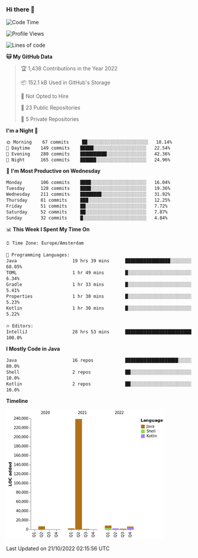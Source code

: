 ### Hi there 👋


<!--START_SECTION:waka-->
![Code Time](http://img.shields.io/badge/Code%20Time-2%2C545%20hrs%2058%20mins-blue)

![Profile Views](http://img.shields.io/badge/Profile%20Views-0-blue)

![Lines of code](https://img.shields.io/badge/From%20Hello%20World%20I%27ve%20Written-266%20Thousand%20lines%20of%20code-blue)

**🐱 My GitHub Data** 

> 🏆 1,438 Contributions in the Year 2022
 > 
> 📦 152.1 kB Used in GitHub's Storage 
 > 
> 🚫 Not Opted to Hire
 > 
> 📜 23 Public Repositories 
 > 
> 🔑 5 Private Repositories  
 > 
**I'm a Night 🦉** 

```text
🌞 Morning    67 commits     ██░░░░░░░░░░░░░░░░░░░░░░░   10.14% 
🌆 Daytime    149 commits    █████░░░░░░░░░░░░░░░░░░░░   22.54% 
🌃 Evening    280 commits    ██████████░░░░░░░░░░░░░░░   42.36% 
🌙 Night      165 commits    ██████░░░░░░░░░░░░░░░░░░░   24.96%

```
📅 **I'm Most Productive on Wednesday** 

```text
Monday       106 commits    ████░░░░░░░░░░░░░░░░░░░░░   16.04% 
Tuesday      128 commits    ████░░░░░░░░░░░░░░░░░░░░░   19.36% 
Wednesday    211 commits    ████████░░░░░░░░░░░░░░░░░   31.92% 
Thursday     81 commits     ███░░░░░░░░░░░░░░░░░░░░░░   12.25% 
Friday       51 commits     ██░░░░░░░░░░░░░░░░░░░░░░░   7.72% 
Saturday     52 commits     ██░░░░░░░░░░░░░░░░░░░░░░░   7.87% 
Sunday       32 commits     █░░░░░░░░░░░░░░░░░░░░░░░░   4.84%

```


📊 **This Week I Spent My Time On** 

```text
⌚︎ Time Zone: Europe/Amsterdam

💬 Programming Languages: 
Java                     19 hrs 39 mins      █████████████████░░░░░░░░   68.05% 
TOML                     1 hr 49 mins        █░░░░░░░░░░░░░░░░░░░░░░░░   6.34% 
Gradle                   1 hr 33 mins        █░░░░░░░░░░░░░░░░░░░░░░░░   5.41% 
Properties               1 hr 30 mins        █░░░░░░░░░░░░░░░░░░░░░░░░   5.23% 
Kotlin                   1 hr 30 mins        █░░░░░░░░░░░░░░░░░░░░░░░░   5.22%

🔥 Editors: 
IntelliJ                 28 hrs 53 mins      █████████████████████████   100.0%

```

**I Mostly Code in Java** 

```text
Java                     16 repos            ████████████████████░░░░░   80.0% 
Shell                    2 repos             ██░░░░░░░░░░░░░░░░░░░░░░░   10.0% 
Kotlin                   2 repos             ██░░░░░░░░░░░░░░░░░░░░░░░   10.0%

```


**Timeline**

![Chart not found](https://raw.githubusercontent.com/powercasgamer/powercasgamer/master/charts/bar_graph.png) 


 Last Updated on 21/10/2022 02:15:56 UTC
<!--END_SECTION:waka-->
